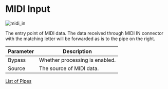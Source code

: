 # MIDI Input

![midi_in](https://blokas.io/images/midihub/pipes/midi_in.svg)

The entry point of MIDI data. The data received through MIDI IN connector with the matching letter will be forwarded as is to the pipe on the right.

| Parameter | Description                    |
| --------- | ------------------------------ |
| Bypass    | Whether processing is enabled. |
| Source    | The source of MIDI data.       |

[List of Pipes](index.md#the-list-of-pipes)
